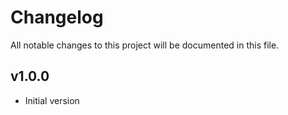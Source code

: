 # Changelog
All notable changes to this project will be documented in this file.

## v1.0.0
- Initial version
